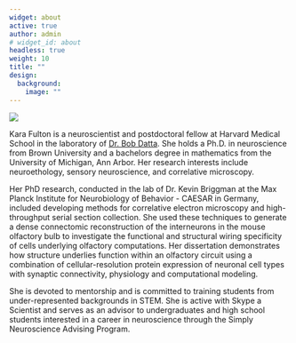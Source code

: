```yaml
---
widget: about
active: true
author: admin
# widget_id: about
headless: true
weight: 10
title: ""
design:
  background:
    image: ""
---
```

![](/static/media/dsc00624.jpg)

Kara Fulton is a neuroscientist and postdoctoral fellow at Harvard Medical School in the laboratory of [Dr. Bob Datta](datta.hms.harvard.edu). She holds a Ph.D. in neuroscience from Brown University and a bachelors degree in mathematics from the University of Michigan, Ann Arbor. Her research interests include neuroethology, sensory neuroscience, and correlative microscopy.

Her PhD research, conducted in the lab of Dr. Kevin Briggman at the Max Planck Institute for Neurobiology of Behavior - CAESAR in Germany, included developing methods for correlative electron microscopy and high-throughput serial section collection. She used these techniques to generate a dense connectomic reconstruction of the interneurons in the mouse olfactory bulb to investigate the functional and structural wiring specificity of cells underlying olfactory computations. Her dissertation demonstrates how structure underlies function within an olfactory circuit using a combination of cellular-resolution protein expression of neuronal cell types with synaptic connectivity, physiology and computational modeling.

She is devoted to mentorship and is committed to training students from under-represented backgrounds in STEM. She is active with Skype a Scientist and serves as an advisor to undergraduates and high school students interested in a career in neuroscience through the Simply Neuroscience Advising Program.
